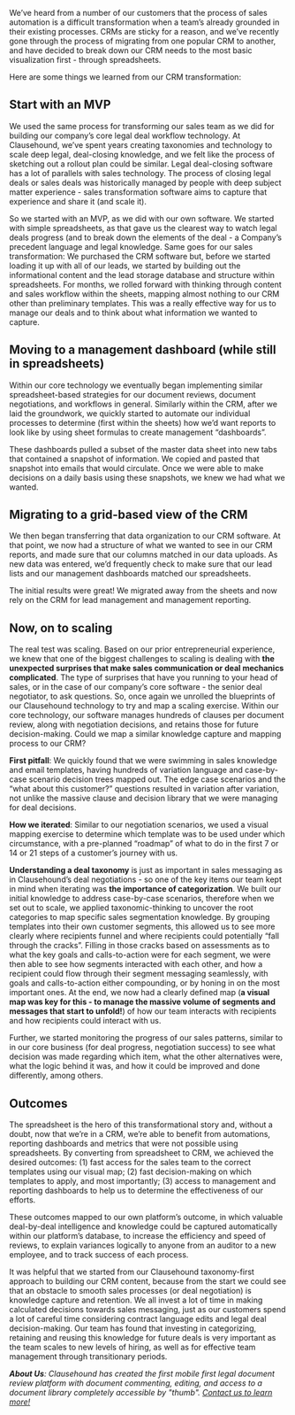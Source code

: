 We’ve heard from a number of our customers that the process of sales automation is a difficult transformation when a team’s already grounded in their existing processes. CRMs are sticky for a reason, and we’ve recently gone through the process of migrating from one popular CRM to another, and have decided to break down our CRM needs to the most basic visualization first - through spreadsheets.   

Here are some things we learned from our CRM transformation:

## Start with an MVP

We used the same process for transforming our sales team as we did for building our company’s core legal deal workflow technology. At Clausehound, we’ve spent years creating taxonomies and technology to scale deep legal, deal-closing knowledge, and we felt like the process of sketching out a rollout plan could be similar. Legal deal-closing software has a lot of parallels with sales technology. The process of closing legal deals or sales deals was historically managed by people with deep subject matter experience - sales transformation software aims to capture that experience and share it (and scale it). 

So we started with an MVP, as we did with our own software. We started with simple spreadsheets, as that gave us the clearest way to watch legal deals progress (and to break down the elements of the deal - a Company’s precedent language and legal knowledge. Same goes for our sales transformation: We purchased the CRM software but, before we started loading it up with all of our leads, we started by building out the informational content and the lead storage database and structure within spreadsheets. For months, we rolled forward with thinking through content and sales workflow within the sheets, mapping almost nothing to our CRM other than preliminary templates. This was a really effective way for us to manage our deals and to think about what information we wanted to capture.

## Moving to a management dashboard (while still in spreadsheets)

Within our core technology we eventually began implementing similar spreadsheet-based strategies for our document reviews, document negotiations, and workflows in general. Similarly within the CRM, after we laid the groundwork, we quickly started to automate our individual processes to determine (first within the sheets) how we’d want reports to look like by using sheet formulas to create management “dashboards”.

These dashboards pulled a subset of the master data sheet into new tabs that contained a snapshot of information. We copied and pasted that snapshot into emails that would circulate.  Once we were able to make decisions on a daily basis using these snapshots, we knew we had what we wanted.

## Migrating to a grid-based view of the CRM

We then began transferring that data organization to our CRM software. At that point, we now had a structure of what we wanted to see in our CRM reports, and made sure that our columns matched in our data uploads. As new data was entered, we’d frequently check to make sure that our lead lists and our management dashboards matched our spreadsheets.

The initial results were great! We migrated away from the sheets and now rely on the CRM for lead management and management reporting.

## Now, on to scaling

The real test was scaling. Based on our prior entrepreneurial experience, we knew that one of the biggest challenges to scaling is dealing with **the unexpected surprises that make sales communication or deal mechanics complicated**. The type of surprises that have you running to your head of sales, or in the case of our company’s core software - the senior deal negotiator, to ask questions. So, once again we unrolled the blueprints of our Clausehound technology to try and map a scaling exercise. Within our core technology, our software manages hundreds of clauses per document review, along with negotiation decisions, and retains those for future decision-making. Could we map a similar knowledge capture and mapping process to our CRM?  

**First pitfall**: We quickly found that we were swimming in sales knowledge and email templates, having hundreds of variation language and case-by-case scenario decision trees mapped out. The edge case scenarios and the “what about this customer?” questions resulted in variation after variation, not unlike the massive clause and decision library that we were managing for deal decisions.

**How we iterated**: Similar to our negotiation scenarios, we used a visual mapping exercise to determine which template was to be used under which circumstance, with a pre-planned “roadmap” of what to do in the first 7 or 14 or 21 steps of a customer’s journey with us.

**Understanding a deal taxonomy** is just as important in sales messaging as in Clausehound’s deal negotiations - so one of the key items our team kept in mind when iterating was **the importance of categorization**. We built our initial knowledge to address case-by-case scenarios, therefore when we set out to scale, we applied taxonomic-thinking to uncover the  root categories to map specific sales segmentation knowledge. By grouping templates into their own customer segments, this allowed us to see more clearly where recipients funnel and where recipients could potentially “fall through the cracks”. Filling in those cracks based on assessments as to what the key goals and calls-to-action were for each segment, we were then able to see how segments interacted with each other, and how a recipient could flow through their segment messaging seamlessly, with goals and calls-to-action either compounding, or by honing in on the most important ones. At the end, we now had a clearly defined map (**a visual map was key for this - to manage the massive volume of segments and messages that start to unfold!**) of how our team interacts with recipients and how recipients could interact with us.

Further, we started monitoring the progress of our sales patterns, similar to in our core business (for deal progress, negotiation success) to see what decision was made regarding which item, what the other alternatives were, what the logic behind it was, and how it could be improved and done differently, among others.

## Outcomes
  
The spreadsheet is the hero of this transformational story and, without a doubt, now that we’re in a CRM, we’re able to benefit from automations, reporting dashboards and metrics that were not possible using spreadsheets. By converting from spreadsheet to CRM, we achieved the desired outcomes: (1) fast access for the sales team to the correct templates using our visual map; (2) fast decision-making on which templates to apply, and most importantly; (3) access to management and reporting dashboards to help us to determine the effectiveness of our efforts.  

These outcomes mapped to our own platform’s outcome, in which valuable deal-by-deal intelligence and knowledge could be captured automatically within our platform’s database, to increase the efficiency and speed of reviews, to explain variances logically to anyone from an auditor to a new employee, and to track success of each process.

It was helpful that we started from our Clausehound taxonomy-first approach to building our CRM content, because from the start we could see that an obstacle to smooth sales processes (or deal negotiation) is knowledge capture and retention. We all invest a lot of time in making calculated decisions towards sales messaging, just as our customers spend a lot of careful time considering contract language edits and legal deal decision-making. Our team has found that investing in categorizing, retaining and reusing this knowledge for future deals is very important as the team scales to new levels of hiring, as well as for effective team management through transitionary periods.

***About Us**: Clausehound has created the first mobile first legal document review platform with document commenting, editing, and access to a document library completely accessible by "thumb". [Contact us to learn more!](https://calendly.com/maxmessenger/live-demo-clausehound)*
